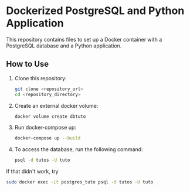 # Dockerized PostgreSQL and Python Application

This repository contains files to set up a Docker container with a PostgreSQL database and a Python application.

## How to Use

1. Clone this repository:

   ```bash
   git clone <repository_url>
   cd <repository_directory>
   ```

2. Create an external docker volume:

   ```bash
   docker volume create dbtuto
   ```

3. Run docker-compose up:

   ```bash
   docker-compose up --build
   ```

4. To access the database, run the following command:

   ```bash
   psql -d tutos -U tuto
   ```

If that didn't work, try 
```bash
sudo docker exec -it postgres_tuto psql -d tutos -U tuto
```
